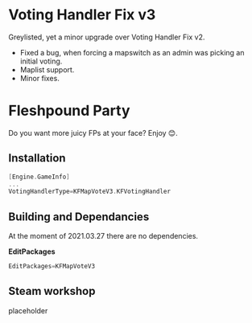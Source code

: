 # Voting Handler Fix v3

Greylisted, yet a minor upgrade over Voting Handler Fix v2.

* Fixed a bug, when forcing a mapswitch as an admin was picking an initial voting.
* Maplist support.
* Minor fixes.

# Fleshpound Party

Do you want more juicy FPs at your face? Enjoy 😊.

## Installation

```cpp
[Engine.GameInfo]
...
VotingHandlerType=KFMapVoteV3.KFVotingHandler
```

## Building and Dependancies

At the moment of 2021.03.27 there are no dependencies.

**EditPackages**

```cpp
EditPackages=KFMapVoteV3
```

## Steam workshop

placeholder
